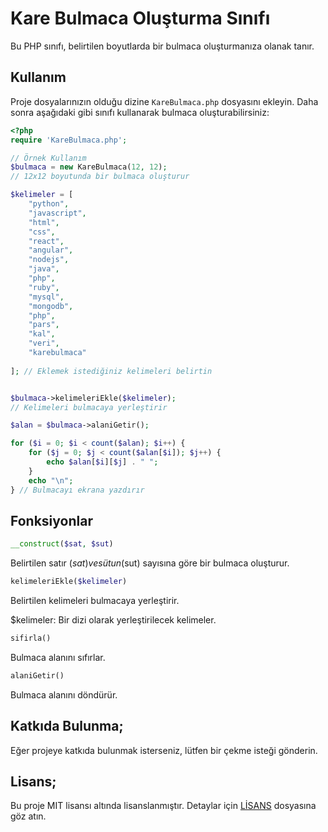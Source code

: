 # Kare Bulmaca Oluşturma Sınıfı

Bu PHP sınıfı, belirtilen boyutlarda bir bulmaca oluşturmanıza olanak tanır.

## Kullanım

Proje dosyalarınızın olduğu dizine `KareBulmaca.php` dosyasını ekleyin. Daha sonra aşağıdaki gibi sınıfı kullanarak bulmaca oluşturabilirsiniz:

```php
<?php
require 'KareBulmaca.php';

// Örnek Kullanım
$bulmaca = new KareBulmaca(12, 12); 
// 12x12 boyutunda bir bulmaca oluşturur

$kelimeler = [
    "python",
    "javascript",
    "html",
    "css",
    "react",
    "angular",
    "nodejs",
    "java",
    "php",
    "ruby",
    "mysql",
    "mongodb",
    "php",
    "pars",
    "kal",
    "veri",
    "karebulmaca"
    
]; // Eklemek istediğiniz kelimeleri belirtin


$bulmaca->kelimeleriEkle($kelimeler); 
// Kelimeleri bulmacaya yerleştirir

$alan = $bulmaca->alaniGetir();

for ($i = 0; $i < count($alan); $i++) {
    for ($j = 0; $j < count($alan[$i]); $j++) {
        echo $alan[$i][$j] . " ";
    }
    echo "\n";
} // Bulmacayı ekrana yazdırır

```
## Fonksiyonlar
```php
__construct($sat, $sut)
```
Belirtilen satır ($sat) ve sütun ($sut) sayısına göre bir bulmaca oluşturur.

```php
kelimeleriEkle($kelimeler)
```
Belirtilen kelimeleri bulmacaya yerleştirir.

$kelimeler: Bir dizi olarak yerleştirilecek kelimeler.

```php
sifirla()
```
Bulmaca alanını sıfırlar.

```php
alaniGetir()
```
Bulmaca alanını döndürür.

## Katkıda Bulunma;

Eğer projeye katkıda bulunmak isterseniz, lütfen bir çekme isteği gönderin.

## Lisans;

Bu proje MIT lisansı altında lisanslanmıştır. Detaylar için [LİSANS](LICENSE) dosyasına göz atın.
